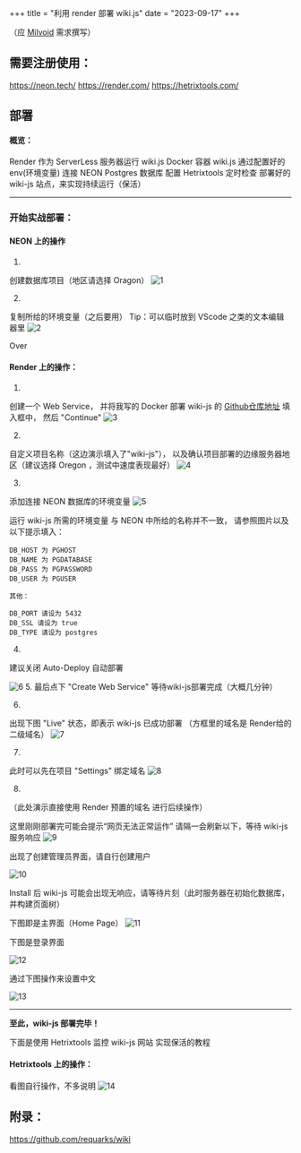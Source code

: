 +++
title = "利用 render 部署 wiki.js"
date = "2023-09-17"
+++

（应 [Milvoid](https://milvoid.com/) 需求撰写）

## 需要注册使用：

https://neon.tech/
https://render.com/
https://hetrixtools.com/

## 部署

#### 概览：

Render 作为 ServerLess 服务器运行 wiki.js Docker 容器
wiki.js 通过配置好的 env(环境变量) 连接 NEON Postgres 数据库
配置 Hetrixtools 定时检查 部署好的 wiki-js 站点，来实现持续运行（保活）

***

### 开始实战部署：

#### NEON 上的操作

1.
创建数据库项目（地区请选择 Oragon）
![1](https://static.yon.im/image/blog/use-render-deploy-wiki-js/1.webp)

2.
复制所给的环境变量（之后要用）
Tip：可以临时放到 VScode 之类的文本编辑器里
![2](https://static.yon.im/image/blog/use-render-deploy-wiki-js/2.webp)

Over

#### Render 上的操作：

1.
创建一个 Web Service，
并将我写的 Docker 部署 wiki-js 的 [Github仓库地址](https://github.com/gityzon/docker-wiki-js) 填入框中，
然后 "Continue"
![3](https://static.yon.im/image/blog/use-render-deploy-wiki-js/3.webp)

2.
自定义项目名称（这边演示填入了"wiki-js"），
以及确认项目部署的边缘服务器地区（建议选择 Oregon ，测试中速度表现最好）
![4](https://static.yon.im/image/blog/use-render-deploy-wiki-js/4.webp)

3.
添加连接 NEON 数据库的环境变量
![5](https://static.yon.im/image/blog/use-render-deploy-wiki-js/5.webp)

运行 wiki-js 所需的环境变量 与 NEON 中所给的名称并不一致，
请参照图片以及以下提示填入：

```
DB_HOST 为 PGHOST
DB_NAME 为 PGDATABASE
DB_PASS 为 PGPASSWORD
DB_USER 为 PGUSER

其他：

DB_PORT 请设为 5432
DB_SSL 请设为 true
DB_TYPE 请设为 postgres
```

4.
建议关闭 Auto-Deploy 自动部署

![6](https://static.yon.im/image/blog/use-render-deploy-wiki-js/6.webp)
5.
最后点下 "Create Web Service"
等待wiki-js部署完成（大概几分钟）

6.
出现下图 "Live" 状态，即表示 wiki-js 已成功部署
（方框里的域名是 Render给的 二级域名）
![7](https://static.yon.im/image/blog/use-render-deploy-wiki-js/7.webp)

7.
此时可以先在项目 "Settings" 绑定域名
![8](https://static.yon.im/image/blog/use-render-deploy-wiki-js/8.webp)

8.
（此处演示直接使用 Render 预置的域名 进行后续操作）

这里刚刚部署完可能会提示“网页无法正常运作”
请隔一会刷新以下，等待 wiki-js服务响应
![9](https://static.yon.im/image/blog/use-render-deploy-wiki-js/9.webp)

出现了创建管理员界面，请自行创建用户

![10](https://static.yon.im/image/blog/use-render-deploy-wiki-js/10.webp)

Install 后 wiki-js 可能会出现无响应，请等待片刻（此时服务器在初始化数据库，并构建页面树）

下图即是主界面（Home Page）
![11](https://static.yon.im/image/blog/use-render-deploy-wiki-js/11.webp)

下图是登录界面

![12](https://static.yon.im/image/blog/use-render-deploy-wiki-js/12.webp)

通过下图操作来设置中文

![13](https://static.yon.im/image/blog/use-render-deploy-wiki-js/13.webp)

---

**至此，wiki-js 部署完毕！**

下面是使用 Hetrixtools 监控 wiki-js 网站 实现保活的教程

#### Hetrixtools 上的操作：

看图自行操作，不多说明
![14](https://static.yon.im/image/blog/use-render-deploy-wiki-js/14.webp)

## 附录：

https://github.com/requarks/wiki
